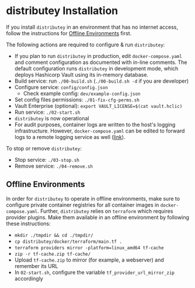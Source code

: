 # distributey Installation

If you install `distributey` in an environment that has no internet access, follow the instructions for [Offline Environments](#offline-environment) first.

The following actions are required to configure & run `distributey`:
- If you plan to run `distributey` in production, edit `docker-compose.yaml` and comment configuration as documented with in-line comments. The default configuration runs `distributey` in development mode, which deploys Hashicorp Vault using its in-memory database.
- Build service: run `./00-build.sh` (`./00-build.sh -d` if you are developer)
- Configure service: `config/config.json`
   - Check example config: `dev/example-config.json`
- Set config files permissions: `./01-fix-cfg-perms.sh`
- Vault Enterprise (optional): `export VAULT_LICENSE=$(cat vault.hclic)`
- Run service: `./02-start.sh`
- `distributey` is now operational
- For audit purposes, container logs are written to the host's logging infrastructure. However, `docker-compose.yaml` can be edited to forward logs to a remote logging service as well ([link](https://docs.docker.com/config/containers/logging/syslog/)).

To stop or remove `distributey`:
- Stop service: `./03-stop.sh`
- Remove service: `./04-remove.sh`

## Offline Environments

In order for `distributey` to operate in offline environments, make sure to configure private container registries for all container images in `docker-compose.yaml`. Further, `distributey` relies on `terraform` which requires provider plugins. Make them available in an offline environment by following these instructions:

- `mkdir ./tmpdir && cd ./tmpdir/`
- `cp distributey/docker/terraform/main.tf .`
- `terraform providers mirror -platform=linux_amd64 tf-cache`
- `zip -r tf-cache.zip tf-cache/`
- Upload `tf-cache.zip` to mirror (for example, a webserver) and remember its URL
- In `02-start.sh`, configure the variable `tf_provider_url_mirror_zip` accordingly

